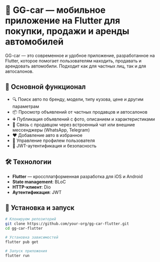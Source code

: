 # 🚗 GG-car — мобильное приложение на Flutter для покупки, продажи и аренды автомобилей

GG-car — это современное и удобное приложение, разработанное на Flutter, которое помогает пользователям находить, продавать и арендовать автомобили. Подходит как для частных лиц, так и для автосалонов.

## 📲 Основной функционал

- 🔍 Поиск авто по бренду, модели, типу кузова, цене и другим параметрам
- 📦 Просмотр объявлений от частных продавцов и автосалонов
- ➕ Публикация объявлений с фото, описанием и характеристиками
- 💬 Связь с продавцом через встроенный чат или внешние мессенджеры (WhatsApp, Telegram)
- ❤️ Добавление авто в избранное
- 👤 Управление профилем пользователя
- 🔐 JWT-аутентификация и безопасность

## 🛠️ Технологии

- **Flutter** — кроссплатформенная разработка для iOS и Android
- **State management**: BLoC 
- **HTTP-клиент**: Dio
- **Аутентификация**: JWT 

## 🚀 Установка и запуск

```bash
# Клонируем репозиторий
git clone https://github.com/your-org/gg-car-flutter.git
cd gg-car-flutter

# Установка зависимостей
flutter pub get

# Запуск приложения
flutter run
